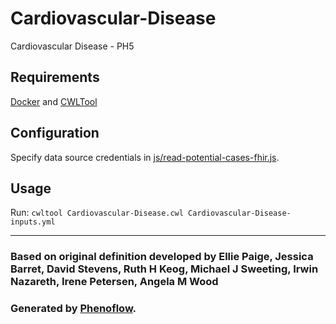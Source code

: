 # Cardiovascular-Disease

Cardiovascular Disease - PH5

## Requirements

[Docker](https://docs.docker.com/install/) and [CWLTool](https://github.com/common-workflow-language/cwltool#install)

## Configuration

Specify data source credentials in [js/read-potential-cases-fhir.js](js/read-potential-cases-fhir.js).

## Usage

Run: `cwltool Cardiovascular-Disease.cwl Cardiovascular-Disease-inputs.yml`

***

### Based on original definition developed by Ellie Paige, Jessica Barret, David Stevens, Ruth H Keog, Michael J Sweeting, Irwin Nazareth, Irene Petersen, Angela M Wood
### Generated by [Phenoflow](https://kclhi.org/phenoflow).
